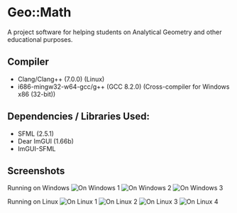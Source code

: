 # Geo::Math

A project software for helping students on Analytical Geometry and other educational purposes.

## Compiler
* Clang/Clang++ (7.0.0) (Linux)
* i686-mingw32-w64-gcc/g++ (GCC 8.2.0) (Cross-compiler for Windows x86 (32-bit))

## Dependencies / Libraries Used:
* SFML (2.5.1)
* Dear ImGUI (1.66b)
* ImGUI-SFML

## Screenshots
Running on Windows
![On Windows 1](https://github.com/flamendless/MathProject/blob/master/assets/screenshots/windows3.png)
![On Windows 2](https://github.com/flamendless/MathProject/blob/master/assets/screenshots/windows4.png)
![On Windows 3](https://github.com/flamendless/MathProject/blob/master/assets/screenshots/windows5.png)

Running on Linux
![On Linux 1](https://github.com/flamendless/MathProject/blob/master/assets/screenshots/linux1.png)
![On Linux 2](https://github.com/flamendless/MathProject/blob/master/assets/screenshots/linux2.png)
![On Linux 3](https://github.com/flamendless/MathProject/blob/master/assets/screenshots/linux3.png)
![On Linux 4](https://github.com/flamendless/MathProject/blob/master/assets/screenshots/linux4.png)
